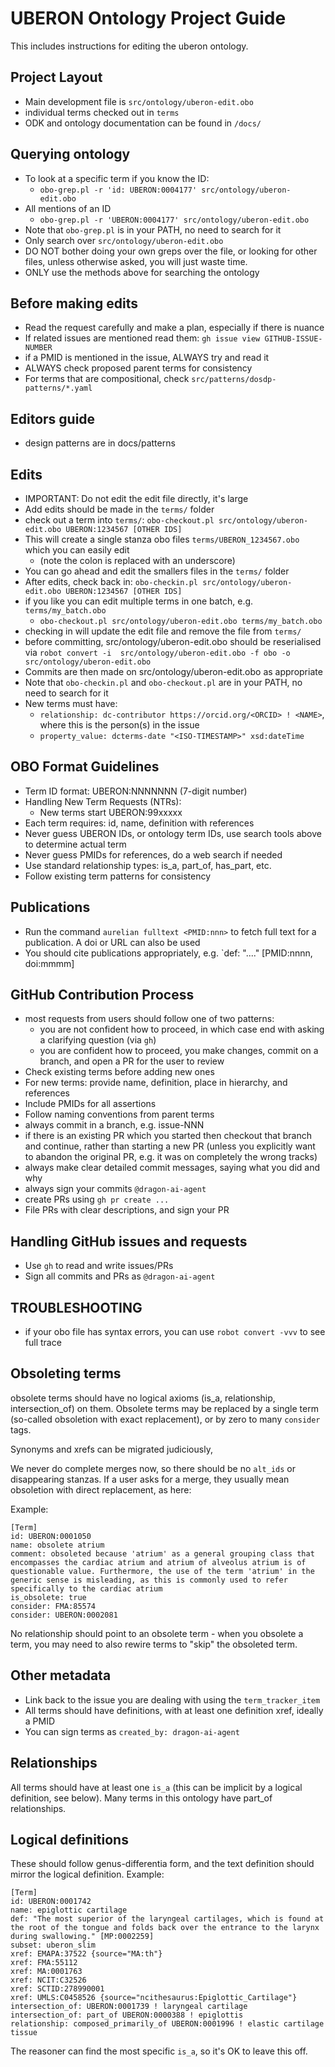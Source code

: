# UBERON Ontology Project Guide

This includes instructions for editing the uberon ontology. 

## Project Layout
- Main development file is `src/ontology/uberon-edit.obo`
- individual terms checked out in `terms`
- ODK and ontology documentation can be found in `/docs/`

## Querying ontology

- To look at a specific term if you know the ID:
    - `obo-grep.pl -r 'id: UBERON:0004177' src/ontology/uberon-edit.obo`
- All mentions of an ID
    - `obo-grep.pl -r 'UBERON:0004177' src/ontology/uberon-edit.obo`
- Note that `obo-grep.pl` is in your PATH, no need to search for it    
- Only search over `src/ontology/uberon-edit.obo`
- DO NOT bother doing your own greps over the file, or looking for other files, unless otherwise asked, you will just waste time.
- ONLY use the methods above for searching the ontology

## Before making edits
- Read the request carefully and make a plan, especially if there is nuance
- If related issues are mentioned read them: `gh issue view GITHUB-ISSUE-NUMBER`
- if a PMID is mentioned in the issue, ALWAYS try and read it
- ALWAYS check proposed parent terms for consistency
- For terms that are compositional, check `src/patterns/dosdp-patterns/*.yaml`

## Editors guide
- design patterns are in docs/patterns

## Edits
- IMPORTANT: Do not edit the edit file directly, it's large
- Add edits should be made in the `terms/` folder
- check out a term into `terms/`: `obo-checkout.pl src/ontology/uberon-edit.obo UBERON:1234567 [OTHER IDS]`
- This will create a single stanza obo files `terms/UBERON_1234567.obo` which you can easily edit
     - (note the colon is replaced with an underscore)
- You can go ahead and edit the smallers files in the `terms/` folder
- After edits, check back in: `obo-checkin.pl src/ontology/uberon-edit.obo UBERON:1234567 [OTHER IDS]`
- if you like you can edit multiple terms in one batch, e.g. `terms/my_batch.obo`
     - `obo-checkout.pl src/ontology/uberon-edit.obo terms/my_batch.obo`
- checking in will update the edit file and remove the file from `terms/`
- before committing, src/ontology/uberon-edit.obo should be reserialised via `robot convert -i  src/ontology/uberon-edit.obo -f obo -o src/ontology/uberon-edit.obo`
- Commits are then made on src/ontology/uberon-edit.obo as appropriate
- Note that `obo-checkin.pl` and `obo-checkout.pl` are in your PATH, no need to search for it
- New terms must have:
   - `relationship: dc-contributor https://orcid.org/<ORCID> ! <NAME>`, where this is the person(s) in the issue
   - `property_value: dcterms-date "<ISO-TIMESTAMP>" xsd:dateTime`



## OBO Format Guidelines
- Term ID format: UBERON:NNNNNNN (7-digit number)
- Handling New Term Requests (NTRs):
  - New terms start  UBERON:99xxxxx
- Each term requires: id, name, definition with references
- Never guess UBERON IDs, or ontology term IDs, use search tools above to determine actual term
- Never guess PMIDs for references, do a web search if needed
- Use standard relationship types: is_a, part_of, has_part, etc.
- Follow existing term patterns for consistency

## Publications
- Run the command `aurelian fulltext <PMID:nnn>` to fetch full text for a publication. A doi or URL can also be used
- You should cite publications appropriately, e.g. `def: "...." [PMID:nnnn, doi:mmmm]

## GitHub Contribution Process
- most requests from users should follow one of two patterns:
    - you are not confident how to proceed, in which case end with asking a clarifying question (via `gh`)
    - you are confident how to proceed, you make changes, commit on a branch, and open a PR for the user to review
- Check existing terms before adding new ones
- For new terms: provide name, definition, place in hierarchy, and references
- Include PMIDs for all assertions
- Follow naming conventions from parent terms
- always commit in a branch, e.g. issue-NNN
- if there is an existing PR which you started then checkout that branch and continue, rather than starting a new PR (unless you explicitly want to abandon the original PR, e.g. it was on completely the wrong tracks)
- always make clear detailed commit messages, saying what you did and why
- always sign your commits `@dragon-ai-agent`
- create PRs using `gh pr create ...`
- File PRs with clear descriptions, and sign your PR

## Handling GitHub issues and requests
- Use `gh` to read and write issues/PRs
- Sign all commits and PRs as `@dragon-ai-agent`

## TROUBLESHOOTING
- if your obo file has syntax errors, you can use `robot convert -vvv` to see full trace

## Obsoleting terms

obsolete terms should have no logical axioms (is_a, relationship,
intersection_of) on them. Obsolete terms may be replaced by a single
term (so-called obsoletion with exact replacement), or by zero to many `consider` tags.


Synonyms and xrefs can be migrated judiciously,

We never do complete merges now, so there should be no `alt_ids` or
disappearing stanzas. If a user asks for a merge, they usually mean
obsoletion with direct replacement, as here:

Example:

```
[Term]
id: UBERON:0001050
name: obsolete atrium
comment: obsoleted because 'atrium' as a general grouping class that encompasses the cardiac atrium and atrium of alveolus atrium is of questionable value. Furthermore, the use of the term 'atrium' in the generic sense is misleading, as this is commonly used to refer specifically to the cardiac atrium
is_obsolete: true
consider: FMA:85574
consider: UBERON:0002081
```

No relationship should point to an obsolete term - when you obsolete a term, you may need to also rewire
terms to "skip" the obsoleted term.

## Other metadata

- Link back to the issue you are dealing with using the `term_tracker_item`
- All terms should have definitions, with at least one definition xref, ideally a PMID
- You can sign terms as `created_by: dragon-ai-agent`

## Relationships

All terms should have at least one `is_a` (this can be implicit by a logical definition, see below).
Many terms in this ontology have part_of relationships.

## Logical definitions

These should follow genus-differentia form, and the text definition should mirror the logical definition. Example:

```
[Term]
id: UBERON:0001742
name: epiglottic cartilage
def: "The most superior of the laryngeal cartilages, which is found at the root of the tongue and folds back over the entrance to the larynx during swallowing." [MP:0002259]
subset: uberon_slim
xref: EMAPA:37522 {source="MA:th"}
xref: FMA:55112
xref: MA:0001763
xref: NCIT:C32526
xref: SCTID:278990001
xref: UMLS:C0458526 {source="ncithesaurus:Epiglottic_Cartilage"}
intersection_of: UBERON:0001739 ! laryngeal cartilage
intersection_of: part_of UBERON:0000388 ! epiglottis
relationship: composed_primarily_of UBERON:0001996 ! elastic cartilage tissue
```

The reasoner can find the most specific `is_a`, so it's OK to leave this off.

